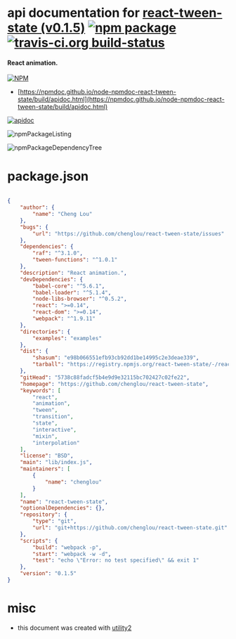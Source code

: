 # api documentation for  [react-tween-state (v0.1.5)](https://github.com/chenglou/react-tween-state)  [![npm package](https://img.shields.io/npm/v/npmdoc-react-tween-state.svg?style=flat-square)](https://www.npmjs.org/package/npmdoc-react-tween-state) [![travis-ci.org build-status](https://api.travis-ci.org/npmdoc/node-npmdoc-react-tween-state.svg)](https://travis-ci.org/npmdoc/node-npmdoc-react-tween-state)
#### React animation.

[![NPM](https://nodei.co/npm/react-tween-state.png?downloads=true&downloadRank=true&stars=true)](https://www.npmjs.com/package/react-tween-state)

- [https://npmdoc.github.io/node-npmdoc-react-tween-state/build/apidoc.html](https://npmdoc.github.io/node-npmdoc-react-tween-state/build/apidoc.html)

[![apidoc](https://npmdoc.github.io/node-npmdoc-react-tween-state/build/screenCapture.buildCi.browser.%252Ftmp%252Fbuild%252Fapidoc.html.png)](https://npmdoc.github.io/node-npmdoc-react-tween-state/build/apidoc.html)

![npmPackageListing](https://npmdoc.github.io/node-npmdoc-react-tween-state/build/screenCapture.npmPackageListing.svg)

![npmPackageDependencyTree](https://npmdoc.github.io/node-npmdoc-react-tween-state/build/screenCapture.npmPackageDependencyTree.svg)



# package.json

```json

{
    "author": {
        "name": "Cheng Lou"
    },
    "bugs": {
        "url": "https://github.com/chenglou/react-tween-state/issues"
    },
    "dependencies": {
        "raf": "^3.1.0",
        "tween-functions": "^1.0.1"
    },
    "description": "React animation.",
    "devDependencies": {
        "babel-core": "^5.6.1",
        "babel-loader": "^5.1.4",
        "node-libs-browser": "^0.5.2",
        "react": ">=0.14",
        "react-dom": ">=0.14",
        "webpack": "^1.9.11"
    },
    "directories": {
        "examples": "examples"
    },
    "dist": {
        "shasum": "e98b066551efb93cb92dd1be14995c2e3deae339",
        "tarball": "https://registry.npmjs.org/react-tween-state/-/react-tween-state-0.1.5.tgz"
    },
    "gitHead": "5738c88fadcf5b4e9d9e32115bc702427c02fe22",
    "homepage": "https://github.com/chenglou/react-tween-state",
    "keywords": [
        "react",
        "animation",
        "tween",
        "transition",
        "state",
        "interactive",
        "mixin",
        "interpolation"
    ],
    "license": "BSD",
    "main": "lib/index.js",
    "maintainers": [
        {
            "name": "chenglou"
        }
    ],
    "name": "react-tween-state",
    "optionalDependencies": {},
    "repository": {
        "type": "git",
        "url": "git+https://github.com/chenglou/react-tween-state.git"
    },
    "scripts": {
        "build": "webpack -p",
        "start": "webpack -w -d",
        "test": "echo \"Error: no test specified\" && exit 1"
    },
    "version": "0.1.5"
}
```



# misc
- this document was created with [utility2](https://github.com/kaizhu256/node-utility2)
